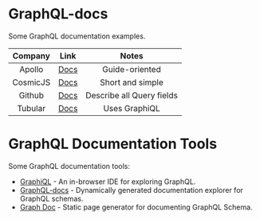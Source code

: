 # GraphQL-docs
Some GraphQL documentation examples.

| Company   |      Link      |  Notes |
|:----------:|:-------------:|:------:|
| Apollo | [Docs](https://www.apollographql.com/docs/react/react-apollo-migration.html) |    Guide-oriented |
| CosmicJS |  [Docs](https://cosmicjs.com/docs/graphql) | Short and simple |
| Github |    [Docs](https://developer.github.com/v4/)   |   Describe all Query fields |
| Tubular |  [Docs](https://developer.tubular.io/) | Uses GraphiQL |

# GraphQL Documentation Tools
Some GraphQL documentation tools:

* [GraphiQL](https://github.com/graphql/graphiql) - An in-browser IDE for exploring GraphQL.
* [GraphQL-docs](https://github.com/mhallin/graphql-docs) - Dynamically generated documentation explorer for GraphQL schemas.
* [Graph Doc](https://github.com/2fd/graphdoc#readme) - Static page generator for documenting GraphQL Schema.
